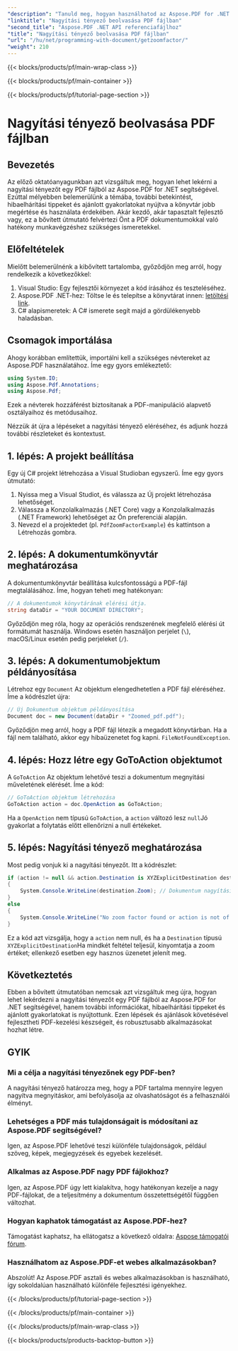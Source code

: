 ```yaml
---
"description": "Tanuld meg, hogyan használhatod az Aspose.PDF for .NET fájlt a PDF fájl nagyítási tényezőjének meghatározásához ezzel a lépésről lépésre szóló útmutatóval."
"linktitle": "Nagyítási tényező beolvasása PDF fájlban"
"second_title": "Aspose.PDF .NET API referenciafájlhoz"
"title": "Nagyítási tényező beolvasása PDF fájlban"
"url": "/hu/net/programming-with-document/getzoomfactor/"
"weight": 210
---
```


{{< blocks/products/pf/main-wrap-class >}}

{{< blocks/products/pf/main-container >}}

{{< blocks/products/pf/tutorial-page-section >}}

# Nagyítási tényező beolvasása PDF fájlban

## Bevezetés

Az előző oktatóanyagunkban azt vizsgáltuk meg, hogyan lehet lekérni a nagyítási tényezőt egy PDF fájlból az Aspose.PDF for .NET segítségével. Ezúttal mélyebben belemerülünk a témába, további betekintést, hibaelhárítási tippeket és ajánlott gyakorlatokat nyújtva a könyvtár jobb megértése és használata érdekében. Akár kezdő, akár tapasztalt fejlesztő vagy, ez a bővített útmutató felvértezi Önt a PDF dokumentumokkal való hatékony munkavégzéshez szükséges ismeretekkel.

## Előfeltételek

Mielőtt belemerülnénk a kibővített tartalomba, győződjön meg arról, hogy rendelkezik a következőkkel:

1. Visual Studio: Egy fejlesztői környezet a kód írásához és teszteléséhez.
2. Aspose.PDF .NET-hez: Töltse le és telepítse a könyvtárat innen: [letöltési link](https://releases.aspose.com/pdf/net/).
3. C# alapismeretek: A C# ismerete segít majd a gördülékenyebb haladásban.

## Csomagok importálása

Ahogy korábban említettük, importálni kell a szükséges névtereket az Aspose.PDF használatához. Íme egy gyors emlékeztető:

```csharp
using System.IO;
using Aspose.Pdf.Annotations;
using Aspose.Pdf;
```

Ezek a névterek hozzáférést biztosítanak a PDF-manipuláció alapvető osztályaihoz és metódusaihoz.

Nézzük át újra a lépéseket a nagyítási tényező eléréséhez, és adjunk hozzá további részleteket és kontextust.

## 1. lépés: A projekt beállítása

Egy új C# projekt létrehozása a Visual Studioban egyszerű. Íme egy gyors útmutató:

1. Nyissa meg a Visual Studiot, és válassza az Új projekt létrehozása lehetőséget.
2. Válassza a Konzolalkalmazás (.NET Core) vagy a Konzolalkalmazás (.NET Framework) lehetőséget az Ön preferenciái alapján.
3. Nevezd el a projektedet (pl. `PdfZoomFactorExample`) és kattintson a Létrehozás gombra.

## 2. lépés: A dokumentumkönyvtár meghatározása

A dokumentumkönyvtár beállítása kulcsfontosságú a PDF-fájl megtalálásához. Íme, hogyan teheti meg hatékonyan:

```csharp
// A dokumentumok könyvtárának elérési útja.
string dataDir = "YOUR DOCUMENT DIRECTORY";
```

Győződjön meg róla, hogy az operációs rendszerének megfelelő elérési út formátumát használja. Windows esetén használjon perjelet (`\`), macOS/Linux esetén pedig perjeleket (`/`).

## 3. lépés: A dokumentumobjektum példányosítása

Létrehoz egy `Document` Az objektum elengedhetetlen a PDF fájl eléréséhez. Íme a kódrészlet újra:

```csharp
// Új Dokumentum objektum példányosítása
Document doc = new Document(dataDir + "Zoomed_pdf.pdf");
```

Győződjön meg arról, hogy a PDF fájl létezik a megadott könyvtárban. Ha a fájl nem található, akkor egy hibaüzenetet fog kapni. `FileNotFoundException`.

## 4. lépés: Hozz létre egy GoToAction objektumot

A `GoToAction` Az objektum lehetővé teszi a dokumentum megnyitási műveletének elérését. Íme a kód:

```csharp
// GoToAction objektum létrehozása
GoToAction action = doc.OpenAction as GoToAction;
```

Ha a `OpenAction` nem típusú `GoToAction`, a `action` változó lesz `null`Jó gyakorlat a folytatás előtt ellenőrizni a null értékeket.

## 5. lépés: Nagyítási tényező meghatározása

Most pedig vonjuk ki a nagyítási tényezőt. Itt a kódrészlet:

```csharp
if (action != null && action.Destination is XYZExplicitDestination destination)
{
    System.Console.WriteLine(destination.Zoom); // Dokumentum nagyítási értéke;
}
else
{
    System.Console.WriteLine("No zoom factor found or action is not of type GoToAction.");
}
```

Ez a kód azt vizsgálja, hogy a `action` nem null, és ha a `Destination` típusú `XYZExplicitDestination`Ha mindkét feltétel teljesül, kinyomtatja a zoom értéket; ellenkező esetben egy hasznos üzenetet jelenít meg.

## Következtetés

Ebben a bővített útmutatóban nemcsak azt vizsgáltuk meg újra, hogyan lehet lekérdezni a nagyítási tényezőt egy PDF fájlból az Aspose.PDF for .NET segítségével, hanem további információkat, hibaelhárítási tippeket és ajánlott gyakorlatokat is nyújtottunk. Ezen lépések és ajánlások követésével fejlesztheti PDF-kezelési készségeit, és robusztusabb alkalmazásokat hozhat létre.

## GYIK

### Mi a célja a nagyítási tényezőnek egy PDF-ben?
A nagyítási tényező határozza meg, hogy a PDF tartalma mennyire legyen nagyítva megnyitáskor, ami befolyásolja az olvashatóságot és a felhasználói élményt.

### Lehetséges a PDF más tulajdonságait is módosítani az Aspose.PDF segítségével?
Igen, az Aspose.PDF lehetővé teszi különféle tulajdonságok, például szöveg, képek, megjegyzések és egyebek kezelését.

### Alkalmas az Aspose.PDF nagy PDF fájlokhoz?
Igen, az Aspose.PDF úgy lett kialakítva, hogy hatékonyan kezelje a nagy PDF-fájlokat, de a teljesítmény a dokumentum összetettségétől függően változhat.

### Hogyan kaphatok támogatást az Aspose.PDF-hez?
Támogatást kaphatsz, ha ellátogatsz a következő oldalra: [Aspose támogatói fórum](https://forum.aspose.com/c/pdf/10).

### Használhatom az Aspose.PDF-et webes alkalmazásokban?
Abszolút! Az Aspose.PDF asztali és webes alkalmazásokban is használható, így sokoldalúan használható különféle fejlesztési igényekhez.

{{< /blocks/products/pf/tutorial-page-section >}}

{{< /blocks/products/pf/main-container >}}

{{< /blocks/products/pf/main-wrap-class >}}

{{< blocks/products/products-backtop-button >}}